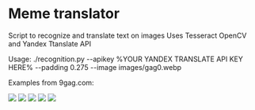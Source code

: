 # Meme translator

Script to recognize and translate text on images
Uses Tesseract OpenCV and Yandex Ttanslate API

Usage: ./recognition.py --apikey %YOUR YANDEX TRANSLATE API KEY HERE% --padding 0.275 --image images/gag0.webp

Examples from 9gag.com:

[![](http://puu.sh/FsfBo/1821b7560b.png)]()
[![](http://puu.sh/FsfBh/249b7ec402.png)]()
[![](http://puu.sh/FsfB9/3ec2f207ad.png)]()
[![](http://puu.sh/FsfAX/880e31cc64.png)]()
[![](http://puu.sh/FsfAO/6b95f19894.png)]()
